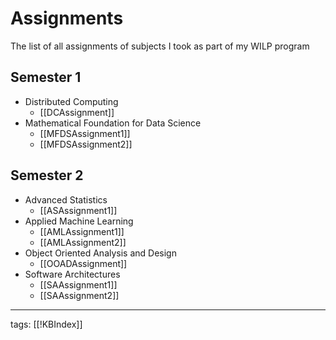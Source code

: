 # Assignments
The list of all assignments of subjects I took as part of my WILP program

## Semester 1
- Distributed Computing
	- [[DCAssignment]]
- Mathematical Foundation for Data Science
	- [[MFDSAssignment1]]
	- [[MFDSAssignment2]]

## Semester 2
- Advanced Statistics
	- [[ASAssignment1]]
- Applied Machine Learning
	- [[AMLAssignment1]]
	- [[AMLAssignment2]]
- Object Oriented Analysis and Design
	- [[OOADAssignment]]
- Software Architectures
	- [[SAAssignment1]]
	- [[SAAssignment2]]

---
tags: [[!KBIndex]]